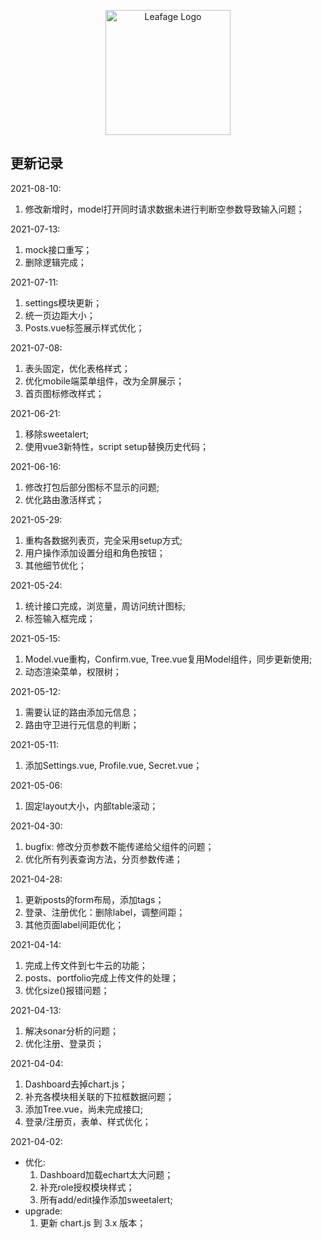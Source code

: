 <p align="center">
  <a href="https://console.leafage.top" target="_blank">
    <img alt="Leafage Logo" width="200" src="src/assets/logo.svg">
  </a>
</p>

## 更新记录

2021-08-10:
  1. 修改新增时，model打开同时请求数据未进行判断空参数导致输入问题；

2021-07-13:
  1. mock接口重写；
  2. 删除逻辑完成；

2021-07-11:
  1. settings模块更新；
  2. 统一页边距大小；
  3. Posts.vue标签展示样式优化；

2021-07-08:
  1. 表头固定，优化表格样式；
  2. 优化mobile端菜单组件，改为全屏展示；
  3. 首页图标修改样式；

2021-06-21:
  1. 移除sweetalert;
  2. 使用vue3新特性，script setup替换历史代码；

2021-06-16:
  1. 修改打包后部分图标不显示的问题;
  2. 优化路由激活样式；

2021-05-29:
  1. 重构各数据列表页，完全采用setup方式;
  2. 用户操作添加设置分组和角色按钮；
  3. 其他细节优化；

2021-05-24:
  1. 统计接口完成，浏览量，周访问统计图标;
  2. 标签输入框完成；

2021-05-15:
  1. Model.vue重构，Confirm.vue, Tree.vue复用Model组件，同步更新使用;
  2. 动态渲染菜单，权限树；

2021-05-12:  
  1. 需要认证的路由添加元信息；
  2. 路由守卫进行元信息的判断；

2021-05-11:  
  1. 添加Settings.vue, Profile.vue, Secret.vue；

2021-05-06:  
  1. 固定layout大小，内部table滚动；

2021-04-30:  
  1. bugfix: 修改分页参数不能传递给父组件的问题；
  2. 优化所有列表查询方法，分页参数传递；

2021-04-28:  
  1. 更新posts的form布局，添加tags；
  2. 登录、注册优化：删除label，调整间距；
  3. 其他页面label间距优化；

2021-04-14:  
  1. 完成上传文件到七牛云的功能；
  2. posts、portfolio完成上传文件的处理；
  3. 优化size()报错问题；

2021-04-13:  
  1. 解决sonar分析的问题；
  2. 优化注册、登录页；

2021-04-04:  
  1. Dashboard去掉chart.js；
  2. 补充各模块相关联的下拉框数据问题；
  3. 添加Tree.vue，尚未完成接口;
  4. 登录/注册页，表单、样式优化；

2021-04-02: 
- 优化: 
  1. Dashboard加载echart太大问题；
  2. 补充role授权模块样式；
  3. 所有add/edit操作添加sweetalert;
- upgrade:
  1. 更新 chart.js 到 3.x 版本；
